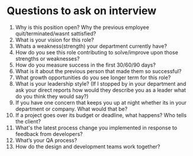 # Questions to ask on interview

1. Why is this position open? Why the previous employee quit/terminated/wasnt sattisfied?
2. What is your vision for this role?
3. Whats a weakness(strength) your department currently have?
4. How do you see this role contributing to solve/improve upon those strengths or weaknesses?
5. How do you measure success in the first 30/60/90 days?
6. What is it about the previous person that made them so successful?
7. What growth opportunities do you see longer term for this role?
8. What is your leadership style? (If I stopped by in your department and ask your direct reports how would they describe you as a leader what do you think they would say?)
9. If you have one concern that keeps you up at night whether its in your department or company. What would that be?
10. If a project goes over its budget or deadline, what happens? Who tells the client?
11. What's the latest process change you implemented in response to feedback from developers?
12. What’s your QA process?
13. How do the design and development teams work together?
